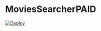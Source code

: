 # MoviesSearcherPAID

[![Deploy](https://www.herokucdn.com/deploy/button.svg)](https://heroku.com/deploy?template=https://github.com/INDJATIN/luxesearchbot/)
